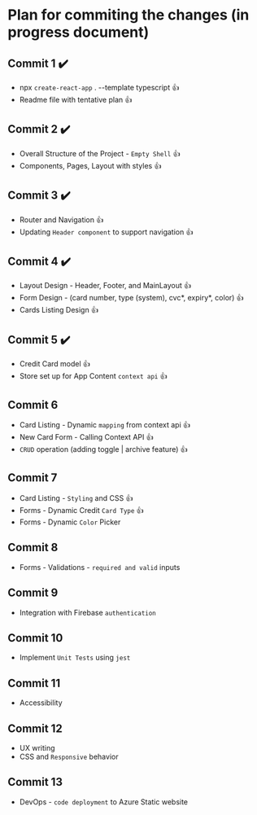 # Plan for commiting the changes (in progress document)

## Commit 1 :heavy_check_mark:

- npx `create-react-app` . --template typescript :thumbsup:
- Readme file with tentative plan :thumbsup:

## Commit 2 :heavy_check_mark:
- Overall Structure of the Project - `Empty Shell` :thumbsup:
- Components, Pages, Layout with styles :thumbsup:

## Commit 3 :heavy_check_mark:
-  Router and Navigation :thumbsup:
-  Updating `Header component` to support navigation :thumbsup:

## Commit 4 :heavy_check_mark:
-  Layout Design - Header, Footer, and MainLayout :thumbsup:
-  Form Design - (card number, type (system), cvc*, expiry*, color) :thumbsup:
-  Cards Listing Design :thumbsup:

## Commit 5 :heavy_check_mark:
-  Credit Card model :thumbsup:
-  Store set up for App Content `context api` :thumbsup:

## Commit 6
-  Card Listing - Dynamic `mapping` from context api :thumbsup:
-  New Card Form - Calling Context API :thumbsup:
-  `CRUD` operation (adding toggle | archive feature)  :thumbsup:

## Commit 7
-  Card Listing - `Styling` and CSS  :thumbsup:
-  Forms - Dynamic Credit `Card Type` :thumbsup:
-  Forms - Dynamic `Color` Picker

## Commit 8
-  Forms - Validations - `required and valid` inputs

## Commit 9
-  Integration with Firebase `authentication`

## Commit 10
-  Implement `Unit Tests` using `jest`

## Commit 11
-  Accessibility

## Commit 12
-  UX writing
-  CSS and `Responsive` behavior 

## Commit 13
-  DevOps - `code deployment` to Azure Static website